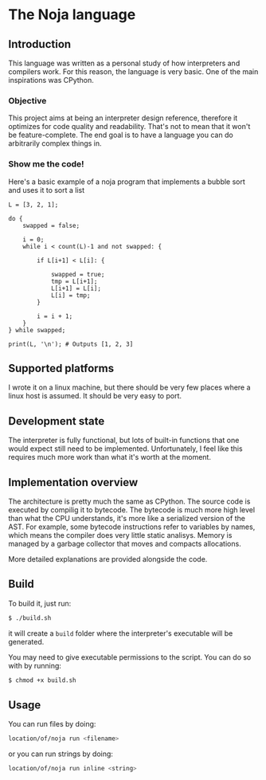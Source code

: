 # The Noja language

## Introduction
This language was written as a personal study of how interpreters and compilers work. For this reason, the language is very basic. One of the main inspirations was CPython.

### Objective
This project aims at being an interpreter design reference, therefore it optimizes for code quality and readability. That's not to mean that it won't be feature-complete. The end goal is to have a language you can do arbitrarily complex things in.

### Show me the code!
Here's a basic example of a noja program that implements a bubble sort and uses it to sort a list
```
L = [3, 2, 1];

do {
    swapped = false;

    i = 0;
    while i < count(L)-1 and not swapped: {

        if L[i+1] < L[i]: {
        
            swapped = true;
            tmp = L[i+1];
            L[i+1] = L[i];
            L[i] = tmp;
        }
        
        i = i + 1;
    }
} while swapped;

print(L, '\n'); # Outputs [1, 2, 3]
```

## Supported platforms
I wrote it on a linux machine, but there should be very few places where a linux host is assumed. It should be very easy to port.

## Development state
The interpreter is fully functional, but lots of built-in functions that one would expect still need to be implemented. Unfortunately, I feel like this requires much more work than what it's worth at the moment. 

## Implementation overview
The architecture is pretty much the same as CPython. The source code is executed by compilig it to bytecode. The bytecode is much more high level than what the CPU understands, it's more like a serialized version of the AST. For example, some bytecode instructions refer to variables by names, which means the compiler does very little static analisys. Memory is managed by a garbage collector that moves and compacts allocations.

More detailed explanations are provided alongside the code.

## Build

To build it, just run:
```sh
$ ./build.sh
```
it will create a `build` folder where the interpreter's executable will be generated.

You may need to give executable permissions to the script. You can do so with by running:

```sh
$ chmod +x build.sh
```

## Usage

You can run files by doing:
```sh
location/of/noja run <filename>
```

or you can run strings by doing:
```sh
location/of/noja run inline <string>
```